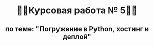 <h1 align="center">&#128104&#8205&#128187Курсовая работа № 5&#128104&#8205&#128187</h1>
<h2 align="center">по теме: "Погружение в Python, хостинг и деплой"</h2>
